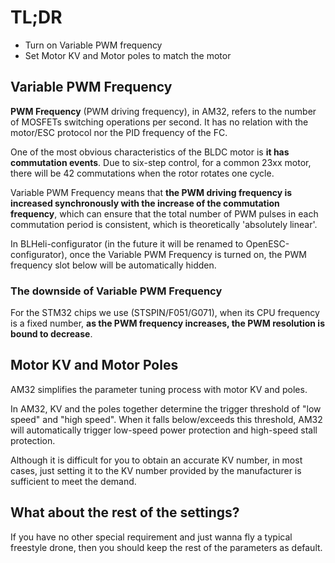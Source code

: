 # TL;DR

- Turn on Variable PWM frequency
- Set Motor KV and Motor poles to match the motor

## Variable PWM Frequency

**PWM Frequency** (PWM driving frequency), in AM32, refers to the number of MOSFETs switching operations per second. It has no relation with the motor/ESC protocol nor the PID frequency of the FC.

One of the most obvious characteristics of the BLDC motor is **it has commutation events**. Due to six-step control, for a common 23xx motor, there will be 42 commutations when the rotor rotates one cycle.

Variable PWM Frequency means that **the PWM driving frequency is increased synchronously with the increase of the commutation frequency**, which can ensure that the total number of PWM pulses in each commutation period is consistent, which is theoretically 'absolutely linear'.

In BLHeli-configurator (in the future it will be renamed to OpenESC-configurator), once the Variable PWM Frequency is turned on, the PWM frequency slot below will be automatically hidden.

### The downside of Variable PWM Frequency

For the STM32 chips we use (STSPIN/F051/G071), when its CPU frequency is a fixed number, **as the PWM frequency increases, the PWM resolution is bound to decrease**.

## Motor KV and Motor Poles

AM32 simplifies the parameter tuning process with motor KV and poles.

In AM32, KV and the poles together determine the trigger threshold of "low speed" and "high speed". When it falls below/exceeds this threshold, AM32 will automatically trigger low-speed power protection and high-speed stall protection.

Although it is difficult for you to obtain an accurate KV number, in most cases, just setting it to the KV number provided by the manufacturer is sufficient to meet the demand.

## What about the rest of the settings?

If you have no other special requirement and just wanna fly a typical freestyle drone, then you should keep the rest of the parameters as default.
